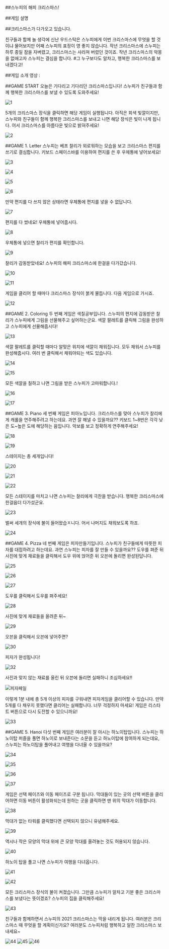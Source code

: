 ##스누피의 해피 크리스마스!

##게임 설명

##크리스마스가 다가오고 있습니다.

친구들과 함께 놀 생각에 신난 우드스탁은 스누피에게 이번 크리스마스에 무엇을 할 것이냐 물어보지만 어째 스누피의 표정이 영 좋지 않습니다.
작년 크리스마스에 스누피는 하루 종일 잠을 자버렸고, 크리스마스는 사라져 버렸던 것이죠.
작년 크리스마스의 악몽을 없애고자 스누피는 결심을 합니다.
#그 누구보다도 알차고, 행복한 크리스마스를 보내겠다고!

##게임 소개 영상 :

##GAME START
오늘은 기다리고 기다리던 크리스마스입니다! 
스누피가 친구들과 함께 행복한 크리스마스를 보낼 수 있도록 도와주세요!

 ![1](https://user-images.githubusercontent.com/70064228/144744086-9b61f6f4-25fc-4dc8-a248-d6753c20c592.PNG)

5개의 크리스마스 장식을 클릭하면 해당 게임이 실행됩니다. 아직은 회색 빛깔이지만, 스누피와 친구들이 함께 행복한 크리스마스를 보내고 나면 해당 장식은 빛이 나게 됩니다. 어서 크리스마스를 아름다운 빛으로 밝혀주세요!

![2](https://user-images.githubusercontent.com/70064228/144744093-07f51fbc-cf49-46c8-9f3b-e767fa5fc6e5.PNG)
 
##GAME 1. Letter
스누피는 베프 찰리가 외로워하는 모습을 보고 크리스마스 편지를 쓰기로 결심합니다. 키보드 스페이스바를 이용하여 편지를 쓴 후 우체통에 넣어보세요!

![3](https://user-images.githubusercontent.com/70064228/144744095-cc10f48a-51a8-4e26-be94-33b1d309b5ef.PNG)
 
![4](https://user-images.githubusercontent.com/70064228/144744097-1ac29a63-ee92-4c94-9383-a87f7ff6a5f6.PNG)

![5](https://user-images.githubusercontent.com/70064228/144744100-dc88ad5c-7f8a-4a25-a6d5-b3bf882c853d.PNG)

![6](https://user-images.githubusercontent.com/70064228/144744103-9b72ca44-7dd9-49f3-a7dd-728aadea1217.PNG)
  
만약 편지를 다 쓰지 않은 상태라면 우체통에 편지를 넣을 수 없답니다.
 
![7](https://user-images.githubusercontent.com/70064228/144744106-cbcdaa1f-2438-4e26-82d1-83a30a546b15.PNG)
 
편지를 다 썼네요! 우체통에 넣어줍시다.

![8](https://user-images.githubusercontent.com/70064228/144744108-5549b6c5-e797-4e16-9390-573cdde3bf6c.PNG)

우체통에 넣으면 찰리가 편지를 확인합니다.

![9](https://user-images.githubusercontent.com/70064228/144744110-fc8d7c7b-d1c6-4de7-8148-4eac32e85a49.PNG)

찰리가 감동받았네요! 스누피의 해피 크리스마스에 한걸을 다가갔습니다.

![10](https://user-images.githubusercontent.com/70064228/144744111-87745bc5-24fa-49bc-87ff-3d3ffb9cc5f7.PNG)

![11](https://user-images.githubusercontent.com/70064228/144744117-316861bc-ee63-4866-ada5-870852671dad.PNG)

게임을 클리어 할 때마다 크리스마스 장식이 붉게 물듭니다. 다음 게임으로 가시죠. 

![12](https://user-images.githubusercontent.com/70064228/144744119-916dfe96-194a-4b98-8d7d-94c56a11ed18.PNG)

##GAME 2. Coloring
두 번째 게임은 색칠공부입니다. 스누피의 편지에 감동받은 찰리가 스누피에게 그림을 선물해주고 싶어하는군요. 색깔 팔레트를 클릭해 그림을 완성하고 스누피에게 선물해줍시다!

![13](https://user-images.githubusercontent.com/70064228/144744123-4809c332-5595-4985-9da3-b65f6d1e7bbe.PNG)

색깔 팔레트를 클릭할 때마다 알맞은 위치에 색깔이 채워집니다. 모두 채워서 스누피를 완성해줍시다. 여러 번 클릭해서 채워야되는 색도 있습니다.

![14](https://user-images.githubusercontent.com/70064228/144744125-8ef3c79a-977c-420f-869b-9ae24ae24650.PNG)

![15](https://user-images.githubusercontent.com/70064228/144744126-95dc571f-6de1-4650-b659-0c426d67955f.PNG)

모든 색깔을 칠하고 나면 그림을 받은 스누피가 고마워합니다.!

![16](https://user-images.githubusercontent.com/70064228/144744127-146c2618-1c9b-4797-9068-3f3ab4c44af0.PNG)

![17](https://user-images.githubusercontent.com/70064228/144744128-3a5c447f-cdf0-44b0-a97c-9cd87b19ce36.PNG)

##GAME 3. Piano
세 번째 게임은 피아노입니다. 크리스마스를 맞아 스누피가 찰리에게 캐롤을 연주해주려고 하는데요. 과연 잘 해낼 수 있을까요?? 키보드 1~8번은 각각 낮은 도~높은 도에 해당하는 음입니다. 악보를 보고 정확하게 연주해주세요!  

![18](https://user-images.githubusercontent.com/70064228/144744130-ae52797b-94f1-46e6-9c06-a101e1774696.PNG)

![19](https://user-images.githubusercontent.com/70064228/144744133-273a308d-a127-4b39-9541-7e78e08e78d3.PNG)

스테이지는 총 세개입니다! 

![20](https://user-images.githubusercontent.com/70064228/144744138-e803122b-f1fe-4a99-ba0b-4672b96ceff3.PNG)

![21](https://user-images.githubusercontent.com/70064228/144744139-2044c705-d763-4fd4-ae16-762774644e44.PNG)

![22](https://user-images.githubusercontent.com/70064228/144744140-6c04e98d-0a25-4c31-bcb7-7a9774a5503f.PNG)

모든 스테이지를 마치고 나면 스누피는 찰리에게 극찬을 받습니다. 행복한 크리스마스에 한걸음더 다가섰군요. 

![23](https://user-images.githubusercontent.com/70064228/144744142-59aaa321-e76f-472c-8d44-4db7304f9aca.PNG)

벌써 세개의 장식에 불이 들어왔습ㅈ니다. 어서 나머지도 채워보도록 하죠.

![24](https://user-images.githubusercontent.com/70064228/144744143-da5dc014-8334-43a2-ab04-2fe6571b4efb.PNG)

##GAME 4. Pizza
네 번째 게임은 피자만들기입니다. 스누피가 친구들에게 따뜻한 피자를 대접하려고 하는데요. 과연 스누피는 피자를 잘 만들 수 있을까요?? 도우를 펴준 뒤 사진에 맞게 재료들을 클릭해서 도우 위에 얹어준 뒤 오븐에 돌리면 완성된답니다. 

![25](https://user-images.githubusercontent.com/70064228/144744145-980ba4be-dd0b-4a7a-a208-5f0d8de6dd27.PNG)

![26](https://user-images.githubusercontent.com/70064228/144744147-bbec495d-1280-49a6-9f6a-1f720ac5b669.PNG)

![27](https://user-images.githubusercontent.com/70064228/144744151-dc0f536a-dfe5-411c-bc6d-ce26a6d2474a.PNG)

도우를 클릭해서 도우를 펴주세요! 

![28](https://user-images.githubusercontent.com/70064228/144744154-efa7594c-f611-4aca-a429-72812f3f4e00.PNG)

사진에 맞게 재료들을 올려준 뒤~ 

![29](https://user-images.githubusercontent.com/70064228/144744156-537a6d85-9753-4919-b84c-37ae6faa1eaf.PNG)

오븐을 클릭해서 오븐에 넣어주면? 

![30](https://user-images.githubusercontent.com/70064228/144744160-15e58be9-9496-4cb3-87da-fb17409bd022.PNG)

피자가 완성됩니다!

![32](https://user-images.githubusercontent.com/70064228/144744165-d4ad33e6-8eee-47f7-8485-f54cf37d8cd5.PNG)

사진과 맞지 않는 재료를 올린 뒤 오븐에 돌리면 실패하니 조심하세요!! 

![피자페일](https://user-images.githubusercontent.com/70064228/144744084-489ab7c5-51d7-44a1-804a-4fbfdb5f3d5f.PNG)

이렇게 1분 내에 총 5개 이상의 피자를 구워내면 피자게임을 클리어할 수 있습니다. 만약 5개를 다 채우지 못했다면 클리어는 실패합니다. 너무 걱정하지 마세요! 게임은 리스타트 버튼으로 다시 도전할 수 있으니까요!

![33](https://user-images.githubusercontent.com/70064228/144744169-c4036b7b-2ce0-437f-b2a0-f5a2e1bb8fe9.PNG)

##GAME 5. Hanoi
다섯 번째 게임은 여러분이 잘 아시는 하노이탑입니다. 스누피는 하노이탑 퍼즐을 풀면 하노이로 보내준다는 소문을 듣고 하노이탑에 참여하게 되는데요, 스누피는 하노이탑을 풀어내고 여행을 다녀올 수 있을까요?

![34](https://user-images.githubusercontent.com/70064228/144744171-019c1187-4268-40a7-89e7-06e41aea394f.PNG)

![35](https://user-images.githubusercontent.com/70064228/144744174-9ef2297c-27b2-4fb2-9e34-f8086fc512f1.PNG)

![36](https://user-images.githubusercontent.com/70064228/144744177-0e3dd66d-076b-4d56-a707-555c642f4778.PNG)

![37](https://user-images.githubusercontent.com/70064228/144744179-637df1f3-30c7-4fd2-ba9f-0ef45bcc170a.PNG)

게임은 선택 페이즈와 이동 페이즈로 구분 됩니다. 막대들이 있는 곳의 선택 버튼을 클리어하면 이동 버튼이 활성화되는데 원하는 곳을 클릭하면 맨 위의 막대가 이동합니다. 

![38](https://user-images.githubusercontent.com/70064228/144744181-78670e5d-0318-4167-a72e-34196981a63e.PNG)

막대가 없는 타워를 클릭했다면 선택되지 않으니 유념해주세요.

![39](https://user-images.githubusercontent.com/70064228/144744183-28eb5f2d-b451-4f27-b86e-3064cdf84183.PNG)

역시나 작은 모양의 막대 위에 큰 모양 막대를 올려놓는 것도 허용되지 않습니다. 

![40](https://user-images.githubusercontent.com/70064228/144744186-1060ac8e-572b-4b34-8f15-ba1a85d43173.PNG)

하노이 탑을 풀고 나면 스누피가 여행을 다녀옵니다.  

![41](https://user-images.githubusercontent.com/70064228/144744188-6b52d441-266f-422e-88fe-7788683bb633.PNG)

![42](https://user-images.githubusercontent.com/70064228/144744189-a38d75af-c75e-4ece-820a-8527717758e7.PNG)

모든 크리스마스 장식의 불이 켜졌습니다. 그만큼 스누피가 알차고 기분 좋은 크리스마스를 보냈다는 뜻이겠죠? 스누피의 집을 클릭해주세요! 

![43](https://user-images.githubusercontent.com/70064228/144744191-e7c33495-7b27-4e50-8e38-90713ab3776d.PNG)

친구들과 함께하면서 스누피의 2021 크리스마스는 막을 내리게 됩니다. 여러분은 크리스마스 때 무엇을 할 계획이신가요? 여러분도 스누피처럼 행복하고 알찬 크리스마스 보내세요~   

![44](https://user-images.githubusercontent.com/70064228/144744074-17b1ea15-ad94-4024-b7be-901c4022bca7.PNG)
![45](https://user-images.githubusercontent.com/70064228/144744078-e1a65134-acaf-493c-ad01-b34c5bf33a44.PNG)
![46](https://user-images.githubusercontent.com/70064228/144744081-1f10ab7d-3dad-4bd5-9026-d10ac140df32.PNG)

